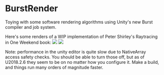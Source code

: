 # BurstRender
Toying with some software rendering algorithms using Unity's new Burst compiler and job system.

Here's some renders of a WIP implementation of Peter Shirley's Raytracing in One Weekend book:
![](https://i.imgur.com/F5gRFub.jpeg)
![](https://i.imgur.com/CpmjLDv.jpeg)

Note: performance in the unity editor is quite slow due to NativeArray access safety checks. You should be able to turn those off, but as of U2018.2.6 they seem to be on no matter how you configure it. Make a build, and things run many orders of magnitude faster.
